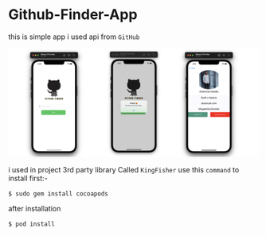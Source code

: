 # Github-Finder-App

this is simple app i used api from ``GitHub`` 

![image](ScreenShots/Pic.png)

i used in project 3rd party library Called ``KingFisher``
use this ``command`` to install first:-
```
$ sudo gem install cocoapods
```

after installation

```
$ pod install
```


